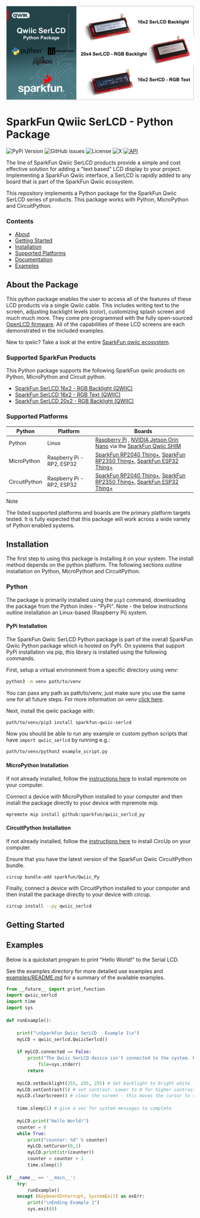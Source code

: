 ![Qwiic SerLCD Python Package](docs/images/gh-banner-py-qwiic-serlcd.png "qwiic SerLCD Python Package" )

# SparkFun Qwiic SerLCD - Python Package

![PyPi Version](https://img.shields.io/pypi/v/sparkfun_qwiic_serlcd)
![GitHub issues](https://img.shields.io/github/issues/sparkfun/Qwiic_SerLCD_Py)
![License](https://img.shields.io/github/license/sparkfun/Qwiic_SerLCD_Py)
![X](https://img.shields.io/twitter/follow/sparkfun)
[![API](https://img.shields.io/badge/API%20Reference-blue)](https://docs.sparkfun.com/qwiic_serlcd_py/classqwiic__serlcd_1_1_qwiic_serlcd.html)

The line of SparkFun Qwiic SerLCD products provide a simple and cost effective solution for adding a "text based" LCD display to your project. Implementing a SparkFun Qwiic interface, a SerLCD is rapidly added to any board that is part of the SparkFun Qwiic ecosystem.

This repository implements a Python package for the SparkFun Qwiic SerLCD series of products. This package works with Python, MicroPython and CircuitPython.

### Contents

* [About](#about-the-package)
* [Getting Started](#getting-started)
* [Installation](#installation)
* [Supported Platforms](#supported-platforms)
* [Documentation](https://docs.sparkfun.com/qwiic_serlcd_py/classqwiic__serlcd_1_1_qwiic_serlcd.html)
* [Examples](#examples)

## About the Package

This python package enables the user to access all of the features of these LCD products via a single Qwiic cable. This includes writing text to the screen, adjusting backlight levels (color), customizing splash screen and much much more. They come pre-programmed with the fully open-sourced [OpenLCD firmware](https://github.com/sparkfun/OpenLCD). All of the capabilities of these LCD screens are each demonstrated in the included examples.


New to qwiic? Take a look at the entire [SparkFun qwiic ecosystem](https://www.sparkfun.com/qwiic).
### Supported SparkFun Products

This Python package supports the following SparkFun qwiic products on Python, MicroPython and Circuit python. 

* [SparkFun SerLCD 16x2 - RGB Backlight (QWIIC)](https://www.sparkfun.com/products/16396)
* [SparkFun SerLCD 16x2 - RGB Text (QWIIC)](https://www.sparkfun.com/products/16397)
* [SparkFun SerLCD 20x2 - RGB Backlight (QWIIC)](https://www.sparkfun.com/products/16398)

### Supported Platforms

| Python | Platform | Boards |
|--|--|--|
| Python | Linux | [Raspberry Pi](https://www.sparkfun.com/raspberry-pi-5-8gb.html) , [NVIDIA Jetson Orin Nano](https://www.sparkfun.com/nvidia-jetson-orin-nano-developer-kit.html) via the [SparkFun Qwiic SHIM](https://www.sparkfun.com/sparkfun-qwiic-shim-for-raspberry-pi.html) |
| MicroPython | Raspberry Pi - RP2, ESP32 | [SparkFun RP2040 Thing+](https://www.sparkfun.com/sparkfun-thing-plus-rp2040.html), [SparkFun RP2350 Thing+](https://www.sparkfun.com/sparkfun-thing-plus-rp2350.html), [SparkFun ESP32 Thing+](https://www.sparkfun.com/sparkfun-thing-plus-esp32-wroom-usb-c.html)
|CircuitPython | Raspberry Pi - RP2, ESP32 | [SparkFun RP2040 Thing+](https://www.sparkfun.com/sparkfun-thing-plus-rp2040.html), [SparkFun RP2350 Thing+](https://www.sparkfun.com/sparkfun-thing-plus-rp2350.html), [SparkFun ESP32 Thing+](https://www.sparkfun.com/sparkfun-thing-plus-esp32-wroom-usb-c.html)

> [!NOTE]
> The listed supported platforms and boards are the primary platform targets tested. It is fully expected that this package will work across a wide variety of Python enabled systems. 

## Installation 

The first step to using this package is installing it on your system. The install method depends on the python platform. The following sections outline installation on Python, MicroPython and CircuitPython.

### Python 

The package is primarily installed using the `pip3` command, downloading the package from the Python Index - "PyPi". Note - the below instructions outline installation an Linux-based (Raspberry Pi) system.

#### PyPi Installation

The SparkFun Qwiic SerLCD Python package is part of the overall SparkFun Qwiic Python package which is hosted on PyPi. On systems that support PyPi installation via pip, this library is installed using the following commands.

First, setup a virtual environment from a specific directory using venv:
```sh
python3 -m venv path/to/venv
```
You can pass any path as path/to/venv, just make sure you use the same one for all future steps. For more information on venv [click here](https://docs.python.org/3/library/venv.html).

Next, install the qwiic package with:
```sh
path/to/venv/pip3 install sparkfun-qwiic-serlcd
```
Now you should be able to run any example or custom python scripts that have `import qwiic_serlcd` by running e.g.:
```sh
path/to/venv/python3 example_script.py
```

#### MicroPython Installation
If not already installed, follow the [instructions here](https://docs.micropython.org/en/latest/reference/mpremote.html) to install mpremote on your computer.

Connect a device with MicroPython installed to your computer and then install the package directly to your device with mpremote mip.
```sh
mpremote mip install github:sparkfun/qwiic_serlcd_py
```

#### CircuitPython Installation
If not already installed, follow the [instructions here](https://docs.circuitpython.org/projects/circup/en/latest/#installation) to install CircUp on your computer.

Ensure that you have the latest version of the SparkFun Qwiic CircuitPython bundle. 
```sh
circup bundle-add sparkfun/Qwiic_Py
```

Finally, connect a device with CircuitPython installed to your computer and then install the package directly to your device with circup.
```sh
circup install --py qwiic_serlcd
```

## Getting Started 

## Examples
Below is a quickstart program to print "Hello World!" to the Serial LCD.

See the examples directory for more detailed use examples and [examples/README.md](https://github.com/sparkfun/qwiic_serlcd_py/blob/main/examples/README.md) for a summary of the available examples.

```python
from __future__ import print_function
import qwiic_serlcd
import time
import sys

def runExample():

	print("\nSparkFun Qwiic SerLCD   Example 1\n")
	myLCD = qwiic_serlcd.QwiicSerlcd()

	if myLCD.connected == False:
		print("The Qwiic SerLCD device isn't connected to the system. Please check your connection", \
			file=sys.stderr)
		return

	myLCD.setBacklight(255, 255, 255) # Set backlight to bright white
	myLCD.setContrast(5) # set contrast. Lower to 0 for higher contrast.
	myLCD.clearScreen() # clear the screen - this moves the cursor to the home position as well

	time.sleep(1) # give a sec for system messages to complete
	
	myLCD.print("Hello World!")
	counter = 0
	while True:
		print("counter: %d" % counter)
		myLCD.setCursor(0,1)
		myLCD.print(str(counter))
		counter = counter + 1
		time.sleep(1)

if __name__ == '__main__':
	try:
		runExample()
	except (KeyboardInterrupt, SystemExit) as exErr:
		print("\nEnding Example 1")
		sys.exit(0)
```

